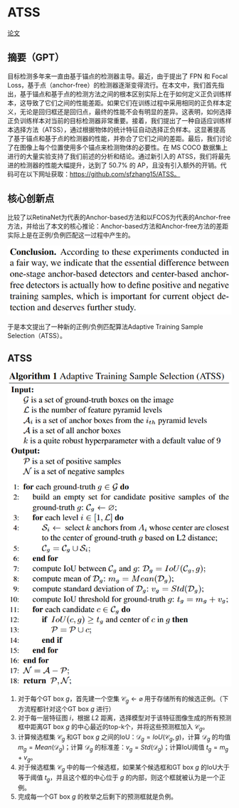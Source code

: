 # ATSS

[论文](https://arxiv.org/abs/1912.02424)

## 摘要（GPT）

目标检测多年来一直由基于锚点的检测器主导。最近，由于提出了 FPN 和 Focal Loss，基于点（anchor-free）的检测器逐渐变得流行。在本文中，我们首先指出，基于锚点和基于点的检测方法之间的根本区别实际上在于如何定义正负训练样本，这导致了它们之间的性能差距。如果它们在训练过程中采用相同的正负样本定义，无论是回归框还是回归点，最终的性能不会有明显的差异。这表明，如何选择正负训练样本对当前的目标检测器非常重要。接着，我们提出了一种自适应训练样本选择方法（ATSS），通过根据物体的统计特征自动选择正负样本。这显著提高了基于锚点和基于点的检测器的性能，并弥合了它们之间的差距。最后，我们讨论了在图像上每个位置使用多个锚点来检测物体的必要性。在 MS COCO 数据集上进行的大量实验支持了我们前述的分析和结论。通过新引入的 ATSS，我们将最先进的检测器的性能大幅提升，达到了 50.7% 的 AP，且没有引入额外的开销。代码可在以下网址获取：https://github.com/sfzhang15/ATSS。

## 核心创新点

比较了以RetinaNet为代表的Anchor-based方法和以FCOS为代表的Anchor-free方法，并给出了本文的核心推论：Anchor-based方法和Anchor-free方法的差距实际上是在正例/负例匹配这一过程中产生的。

![image-20241213171021989](atss.assets/image-20241213171021989.png)

于是本文提出了一种新的正例/负例匹配算法Adaptive Training Sample Selection（ATSS）。

## ATSS

![image-20241213171405182](atss.assets/image-20241213171405182.png)

1. 对于每个GT box $g$，首先建一个空集 $\mathcal C_g \leftarrow \varnothing$ 用于存储所有的候选正例。（下方流程都针对这个GT box $g$ 进行）
2. 对于每一层特征图 $i$，根据 $L2$ 距离，选择模型对于该特征图像生成的所有预测框中距离GT box $g$ 的中心最近的top-k个，并将这些预测框加入 $\mathcal C_g$。
3. 计算候选框集 $\mathcal C_g$ 和GT box $g$ 之间的IoU：$\mathcal D_g = IoU(\mathcal C_g,g)$，计算 $\mathcal D_g$ 的均值 $m_g = Mean(\mathcal D_g)$；计算 $\mathcal D_g$ 的标准差：$v_g = Std(\mathcal D_g)$；计算IoU阈值 $t_g=m_g+v_g$。
4. 对于候选框集 $\mathcal C_g$ 中的每一个候选框，如果某个候选框和GT box $g$ 的IoU大于等于阈值 $t_g$，并且这个框的中心位于 $g$ 的内部，则这个框就被认为是一个正例。
5. 完成每一个GT box $g$ 的枚举之后剩下的预测框就是负例。

